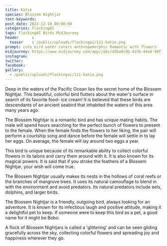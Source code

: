 ```yaml
---
title: Katie
species: Blossem Nightjar
text-keywords: 
post_date: 2022-12-10 00:00:00
categories: FlockingAI
tags: FlockingAI Birds MidJourney 
header      :
  teaser    : /public/uploads/flockingai/111-katie.png
prompt: cute bird water colors anthropomorphic Romantic with flowers
midjourney: https://www.midjourney.com/app/jobs/ddba0c9b-423b-44ed-98f7-7ffda9020980
instagram: 
twitter: 
facebook: 
gallery: 
  - /public/uploads/flockingai/111-katie.png
---
```


Deep in the waters of the Pacific Ocean lies the secret home of the Blossem Nightjar. This beautiful, colorful bird flutters about the water's surface in search of its favorite food- ice cream! It is believed that these birds are descendants of an ancient seabird that inhabited the waters of this area many years ago.

The Blossem Nightjar is a romantic bird and has unique mating habits. The male will spend hours searching for the perfect bunch of flowers to present to the female. When the female finds the flowers to her liking, the pair will perform a courtship song and dance before the female will settle in to lay her eggs. On average, the female will lay around two eggs a year.

This bird is unique because of its remarkable ability to collect colorful flowers in its talons and carry them around with it. It is also known for its magical powers. It is said that if you stroke the feathers of a Blossem Nightjar, your wish will come true.

The Blossem Nightjar usually makes its nests in the hollows of coral reefs or the branches of mangrove trees. It uses its natural camouflage to blend in with the environment and avoid predators. Its natural predators include eels, dolphins, and larger birds.

The Blossem Nightjar is a friendly, outgoing bird, always looking for an adventure. It is known for its infectious laugh and positive attitude, making it a delightful pet to keep. If someone were to keep this bird as a pet, a good name for it might be Bobo.

A flock of Blossem Nightjars is called a 'glittering' and can be seen gliding gracefully across the sky, collecting colorful flowers and spreading joy and happiness wherever they go.

